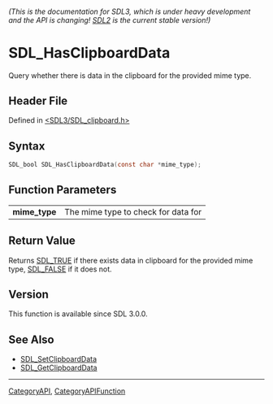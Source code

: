 ###### (This is the documentation for SDL3, which is under heavy development and the API is changing! [SDL2](https://wiki.libsdl.org/SDL2/) is the current stable version!)
# SDL_HasClipboardData

Query whether there is data in the clipboard for the provided mime type.

## Header File

Defined in [<SDL3/SDL_clipboard.h>](https://github.com/libsdl-org/SDL/blob/main/include/SDL3/SDL_clipboard.h)

## Syntax

```c
SDL_bool SDL_HasClipboardData(const char *mime_type);

```

## Function Parameters

|                   |                                     |
| ----------------- | ----------------------------------- |
| **mime_type**     | The mime type to check for data for |

## Return Value

Returns [SDL_TRUE](SDL_TRUE) if there exists data in clipboard for the
provided mime type, [SDL_FALSE](SDL_FALSE) if it does not.

## Version

This function is available since SDL 3.0.0.

## See Also

- [SDL_SetClipboardData](SDL_SetClipboardData)
- [SDL_GetClipboardData](SDL_GetClipboardData)

----
[CategoryAPI](CategoryAPI), [CategoryAPIFunction](CategoryAPIFunction)

